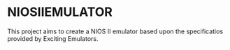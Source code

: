 # NIOSIIEMULATOR

This project aims to create a NIOS II emulator based upon the specificatios provided by Exciting Emulators.